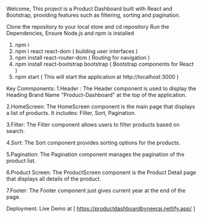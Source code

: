 Welcome, This project is a Product Dashboard built with React and Bootstrap, providing features such as filtering, sorting and pagination.

Clone the repository to your local store and cd repository
Run the Dependencies,
Ensure Node.js and npm is installed
1. npm i
2. npm i react react-dom  ( building user interfaces )
3. npm install react-router-dom ( Routing for navigation )
4. npm install react-bootstrap bootstrap ( Bootstrap components for React )
5. npm start ( This will start the application at http://localhost:3000 )

Key Commponents:
1.Header : The Header component is used to display the Heading Brand Name "Product-Dashboard"  at the top of the application.

2.HomeScreen: The HomeScreen component is the main page that displays a list of products. It includes: Filter, Sort, Pagination.

3.Filter: The Filter component allows users to filter products based on search.

4.Sort: The Sort component provides sorting options for the products.

5.Pagination: The Pagination component manages the pagination of the product list.

6.Product Screen: The ProductScreen component is the Product Detail page that displays all details of the product.

7.Footer: The Footer component just gives current year at the end of the page.

Deployment: Live Demo at [ https://productdashboardbyneeraj.netlify.app/ ]
